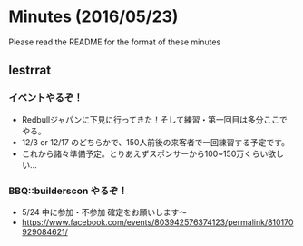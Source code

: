 # Minutes (2016/05/23)

Please read the README for the format of these minutes

## lestrrat

### イベントやるぞ！

* Redbullジャパンに下見に行ってきた！そして練習・第一回目は多分ここでやる。
* 12/3 or 12/17 のどちらかで、150人前後の来客者で一回練習する予定です。
* これから諸々準備予定。とりあえずスポンサーから100~150万くらい欲しい…

### BBQ::builderscon やるぞ！

* 5/24 中に参加・不参加 確定をお願いします〜
* https://www.facebook.com/events/803942576374123/permalink/810170929084621/
